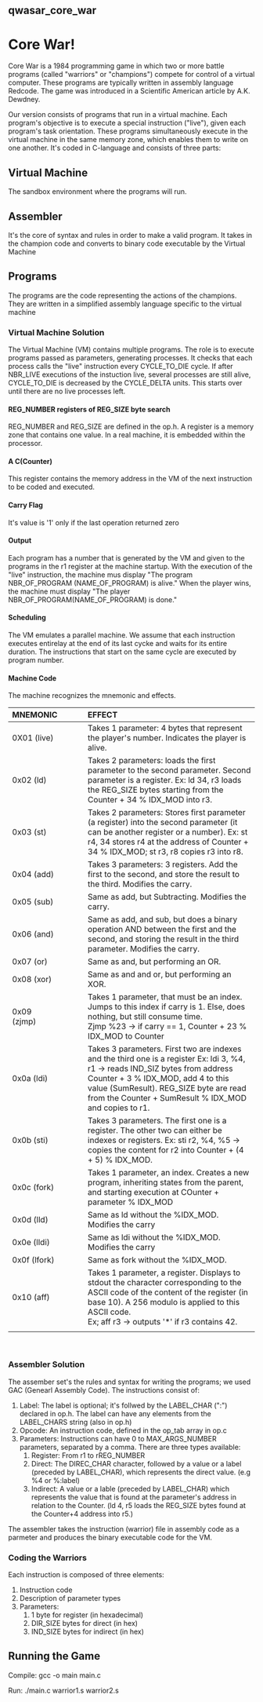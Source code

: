 ## qwasar_core_war
# Core War!
Core War is a 1984 programming game in which two or more battle programs (called "warriors" or "champions") compete for control of a virtual computer. These programs are typically written in assembly language Redcode. The game was introduced in a Scientific American article by A.K. Dewdney.

Our version consists of programs that run in a virtual machine. Each program's objective is to execute a special instruction ("live"), given each program's task orientation. These programs simultaneously execute in the virtual machine in the same memory zone, which enables them to write on one another. It's coded in C-language and consists of three parts:

## Virtual Machine</br>
The sandbox environment where the programs will run.

## Assembler</br>
It's the core of syntax and rules in order to make a valid program. It takes in the champion code and converts to binary code executable by the Virtual Machine

## Programs</br>
The programs are the code representing the actions of the champions. They are written in a simplified assembly language specific to the virtual machine

### Virtual Machine Solution
The Virtual Machine (VM) contains multiple programs. The role is to execute programs passed as parameters, generating processes. It checks that each process calls the "live" instruction every CYCLE_TO_DIE cycle. If after NBR_LIVE executions of the instuction live, several processes are still alive, CYCLE_TO_DIE is decreased by the CYCLE_DELTA units. This starts over until there are no live processes left.

#### REG_NUMBER registers of REG_SIZE byte search</br>
REG_NUMBER and REG_SIZE are defined in the op.h. A register is a memory zone that contains one value. In a real machine, it is embedded within the processor.

#### A C(Counter) </br>
This register contains the memory address in the VM of the next instruction to be coded and executed. 

#### Carry Flag</br>
It's value is '1' only if the last operation returned zero

#### Output </br>
Each program has a number that is generated by the VM and given to the programs in the r1 register at the machine startup. With the execution of the "live" instruction, the machine mus display "The program NBR_OF_PROGRAM (NAME_OF_PROGRAM) is alive." When the player wins, the machine must display "The player NBR_OF_PROGRAM(NAME_OF_PROGRAM) is done."

#### Scheduling </br>
The VM emulates a parallel machine. We assume that each instruction executes entirelay at the end of its last cycke and waits for its entire duration. The instructions that start on the same cycle are executed by program number.

#### Machine Code </br>
The machine recognizes the mnemonic and effects.



| MNEMONIC |<div style="width: 30px"></div> |<div style="width: 250px; word-wrap: break-word;">EFFECT</div> |
|----------|:------:|:---------------------|
| 0X01 (live)||Takes 1 parameter: 4 bytes that represent the player's number. Indicates the player is alive. |
0x02 (ld)||Takes 2 parameters: loads the first parameter to the second parameter. Second parameter is a register. Ex: ld 34, r3 loads the REG_SIZE bytes starting from the Counter + 34 % IDX_MOD into r3. |
0x03 (st)||Takes 2 parameters: Stores first parameter (a register) into the second parameter (it can be another register or a number). Ex: st r4, 34 stores r4 at the address of Counter + 34 % IDX_MOD; st r3, r8 copies r3 into r8. |
0x04 (add)||Takes 3 parameters: 3 registers. Add the first to the second, and store the result to the third. Modifies the carry.|
0x05 (sub)||Same as add, but Subtracting. Modifies the carry.|
0x06 (and)||Same as add, and sub, but does a binary operation AND between the first and the second, and storing the result in the third parameter. Modifies the carry.|
0x07 (or)||Same as and, but performing an OR.|
0x08 (xor)||Same as and and or, but performing an XOR.|
0x09 (zjmp)||Takes 1 parameter, that must be an index. Jumps to this index if carry is 1. Else, does nothing, but still consume time. <br>Zjmp %23 -> if carry == 1, Counter + 23 % IDX_MOD to Counter|
0x0a (ldi)||Takes 3 parameters. First two are indexes and the third one is a register Ex: ldi 3, %4, r1 -> reads IND_SIZ bytes from address Counter + 3 % IDX_MOD, add 4 to this value (SumResult). REG_SIZE byte are read from the Counter + SumResult % IDX_MOD and copies to r1.|
0x0b (sti)||Takes 3 parameters. The first one is a register. The other two can either be indexes or registers. Ex: sti r2, %4, %5 -> copies the content for r2 into Counter + (4 + 5) % IDX_MOD.|
0x0c (fork)||Takes 1 parameter, an index. Creates a new program, inheriting states from the parent, and starting execution at COunter + parameter % IDX_MOD|
0x0d (lld)||Same as ld without the %IDX_MOD. Modifies the carry|
0x0e (lldi)||Same as ldi without the %IDX_MOD. Modifies the carry|
0x0f (lfork)||Same as fork without the %IDX_MOD.|
0x10 (aff)||Takes 1 parameter, a register. Displays to stdout the character corresponding to the ASCII code of the content of the register (in base 10). A 256 modulo is applied to this ASCII code.<br>Ex; aff r3 -> outputs '*' if r3 contains 42.|
|| |
<br>

### Assembler Solution
The assember set's the rules and syntax for writing the programs; we used GAC (Genearl Assembly Code). The instructions consist of:
1. Label: The label is optional; it's follwed by the LABEL_CHAR (":") declared in op.h. The label can have any elements from the LABEL_CHARS string (also in op.h)
2. Opcode: An instruction code, defined in the op_tab array in op.c
3. Parameters: Instructions can have 0 to MAX_ARGS_NUMBER parameters, separated by a comma. There are three types available:
   1. Register: From r1 to rREG_NUMBER
   2. Direct: The DIREC_CHAR character, followed by a value or a label (preceded by LABEL_CHAR), which represents the direct value. (e.g %4 or %:label)
   3. Indirect: A value or a lable (preceded by LABEL_CHAR) which represents the value that is found at the parameter's address in relation to the Counter. (ld 4, r5 loads the REG_SIZE bytes found at the Counter+4 address into r5.)

The assembler takes the instruction (warrior) file in assembly code as a parmeter and produces the binary executable code for the VM.

### Coding the Warriors
Each instruction is composed of three elements:
1. Instruction code
2. Description of parameter types
3. Parameters: 
   1. 1 byte for register (in hexadecimal)
   2. DIR_SIZE bytes for direct (in hex)
   3. IND_SIZE bytes for indirect (in hex)


## Running the Game
Compile: gcc -o main main.c

Run: ./main.c warrior1.s warrior2.s